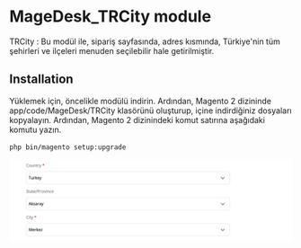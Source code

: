 # MageDesk_TRCity module

TRCity : Bu modül ile, sipariş sayfasında, adres kısmında, Türkiye'nin tüm şehirleri ve ilçeleri menuden seçilebilir hale getirilmiştir.

## Installation

Yüklemek için, öncelikle modülü indirin. Ardından, Magento 2 dizininde app/code/MageDesk/TRCity klasörünü oluşturup, içine indirdiğiniz dosyaları kopyalayın. Ardından, Magento 2 dizinindeki komut satırına aşağıdaki komutu yazın.

```bash
php bin/magento setup:upgrade
```

![Alt text](doc/img.jpg?raw=true "Checkout Address")

